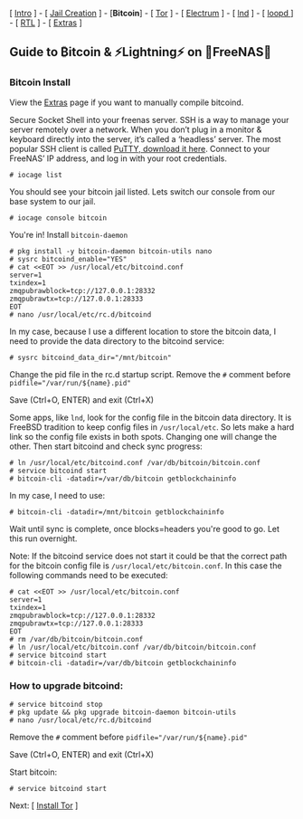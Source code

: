 [ [Intro](README.md) ] - [ [Jail Creation](freenas_1_jail_creation.md) ] - [**Bitcoin**] - [ [Tor](freenas_3_tor.md) ] - [ [Electrum](freenas_4_electrum.md) ] - [ [lnd](freenas_5_lnd.md) ] - [ [loopd ](freenas_5a_loopd.md)] - [ [RTL](freenas_6_rtl.md) ] - [ [Extras](extras.md) ]

## Guide to ₿itcoin & ⚡Lightning️⚡ on 🦈FreeNAS🦈

### Bitcoin Install

View the [Extras](extras.md) page if you want to manually compile bitcoind.

Secure Socket Shell into your freenas server. SSH is a way to manage your server remotely over a network. When you don’t plug in a monitor & keyboard directly into the server, it’s called a ‘headless’ server. The most popular SSH client is called [PuTTY, download it here](https://www.putty.org/). Connect to your FreeNAS’ IP address, and log in with your root credentials.

```
# iocage list
```

You should see your bitcoin jail listed. Lets switch our console from our base system to our jail.

```
# iocage console bitcoin
```

You're in! Install `bitcoin-daemon`
```
# pkg install -y bitcoin-daemon bitcoin-utils nano
# sysrc bitcoind_enable="YES"
# cat <<EOT >> /usr/local/etc/bitcoind.conf
server=1
txindex=1
zmqpubrawblock=tcp://127.0.0.1:28332
zmqpubrawtx=tcp://127.0.0.1:28333
EOT
# nano /usr/local/etc/rc.d/bitcoind
```

In my case, because I use a different location to store the bitcoin data, I need to provide the data directory to the bitcoind service:

```
# sysrc bitcoind_data_dir="/mnt/bitcoin"
```

Change the pid file in the rc.d startup script. Remove the `#` comment before `pidfile="/var/run/${name}.pid"`

Save (Ctrl+O, ENTER) and exit (Ctrl+X)

Some apps, like `lnd`, look for the config file in the bitcoin data directory. It is FreeBSD tradition to keep config files in `/usr/local/etc`. So lets make a hard link so the config file exists in both spots. Changing one will change the other. Then start bitcoind and check sync progress:

```
# ln /usr/local/etc/bitcoind.conf /var/db/bitcoin/bitcoin.conf
# service bitcoind start
# bitcoin-cli -datadir=/var/db/bitcoin getblockchaininfo
```

In my case, I need to use:
```
# bitcoin-cli -datadir=/mnt/bitcoin getblockchaininfo
```

Wait until sync is complete, once blocks=headers you're good to go. Let this run overnight.

Note: If the bitcoind service does not start it could be that the correct path for the bitcoin config file is `/usr/local/etc/bitcoin.conf`. In this case the following commands need to be executed:

```
# cat <<EOT >> /usr/local/etc/bitcoin.conf
server=1
txindex=1
zmqpubrawblock=tcp://127.0.0.1:28332
zmqpubrawtx=tcp://127.0.0.1:28333
EOT
# rm /var/db/bitcoin/bitcoin.conf
# ln /usr/local/etc/bitcoin.conf /var/db/bitcoin/bitcoin.conf
# service bitcoind start
# bitcoin-cli -datadir=/var/db/bitcoin getblockchaininfo
```

### How to upgrade bitcoind: 
```
# service bitcoind stop
# pkg update && pkg upgrade bitcoin-daemon bitcoin-utils
# nano /usr/local/etc/rc.d/bitcoind
```
Remove the `#` comment before `pidfile="/var/run/${name}.pid"`

Save (Ctrl+O, ENTER) and exit (Ctrl+X)

Start bitcoin:
```
# service bitcoind start
```

Next: [ [Install Tor](freenas_3_tor.md) ]
